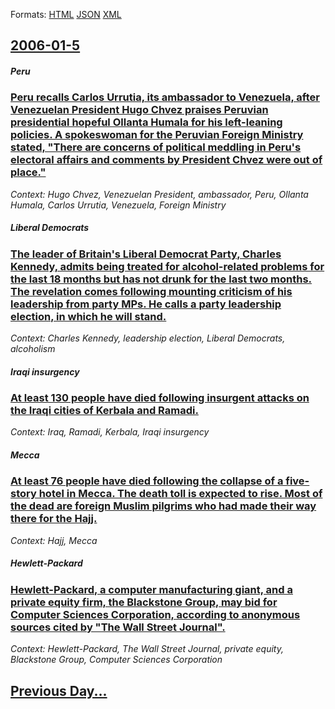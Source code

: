 
Formats: [HTML](2006/01/5/index.html)  [JSON](2006/01/5/index.json)  [XML](2006/01/5/index.xml)  

## [2006-01-5](/news/2006/01/5/index.md)

##### Peru
### [ Peru recalls Carlos Urrutia, its ambassador to Venezuela, after Venezuelan President Hugo Chvez praises Peruvian presidential hopeful Ollanta Humala for his left-leaning policies. A spokeswoman for the Peruvian Foreign Ministry stated, "There are concerns of political meddling in Peru's electoral affairs and comments by President Chvez were out of place." ](/news/2006/01/5/peru-recalls-carlos-urrutia-its-ambassador-to-venezuela-after-venezuelan-president-hugo-chavez-praises-peruvian-presidential-hopeful-olla.md)
_Context: Hugo Chvez, Venezuelan President, ambassador, Peru, Ollanta Humala, Carlos Urrutia, Venezuela, Foreign Ministry_

##### Liberal Democrats
### [ The leader of Britain's Liberal Democrat Party, Charles Kennedy, admits being treated for alcohol-related problems for the last 18 months but has not drunk for the last two months. The revelation comes following mounting criticism of his leadership from party MPs. He calls a party leadership election, in which he will stand. ](/news/2006/01/5/the-leader-of-britain-s-liberal-democrat-party-charles-kennedy-admits-being-treated-for-alcohol-related-problems-for-the-last-18-months-b.md)
_Context: Charles Kennedy, leadership election, Liberal Democrats, alcoholism_

##### Iraqi insurgency
### [ At least 130 people have died following insurgent attacks on the Iraqi cities of Kerbala and Ramadi. ](/news/2006/01/5/at-least-130-people-have-died-following-insurgent-attacks-on-the-iraqi-cities-of-kerbala-and-ramadi.md)
_Context: Iraq, Ramadi, Kerbala, Iraqi insurgency_

##### Mecca
### [ At least 76 people have died following the collapse of a five-story hotel in Mecca. The death toll is expected to rise. Most of the dead are foreign Muslim pilgrims who had made their way there for the Hajj. ](/news/2006/01/5/at-least-76-people-have-died-following-the-collapse-of-a-five-story-hotel-in-mecca-the-death-toll-is-expected-to-rise-most-of-the-dead-ar.md)
_Context: Hajj, Mecca_

##### Hewlett-Packard
### [ Hewlett-Packard, a computer manufacturing giant, and a private equity firm, the Blackstone Group, may bid for Computer Sciences Corporation, according to anonymous sources cited by "The Wall Street Journal". ](/news/2006/01/5/hewlett-packard-a-computer-manufacturing-giant-and-a-private-equity-firm-the-blackstone-group-may-bid-for-computer-sciences-corporation.md)
_Context: Hewlett-Packard, The Wall Street Journal, private equity, Blackstone Group, Computer Sciences Corporation_

## [Previous Day...](/news/2006/01/4/index.md)

